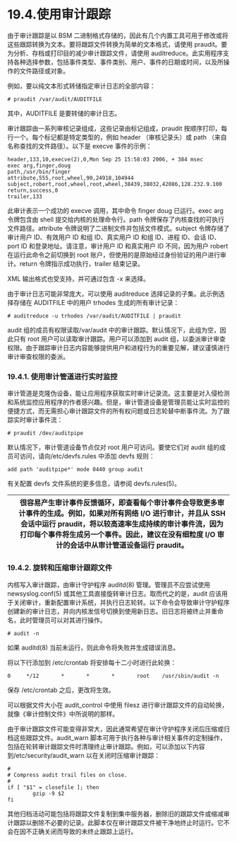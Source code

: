 # 19.4.使用审计跟踪

由于审计跟踪是以 BSM 二进制格式存储的，因此有几个内置工具可用于修改或将这些跟踪转换为文本。要将跟踪文件转换为简单的文本格式，请使用 praudit。要为分析、存档或打印目的减少审计跟踪文件，请使用 auditreduce。此实用程序支持各种选择参数，包括事件类型、事件类别、用户、事件的日期或时间，以及所操作的文件路径或对象。

例如，要以纯文本形式转储指定审计日志的全部内容：

```
# praudit /var/audit/AUDITFILE
```

其中，AUDITFILE 是要转储的审计日志。

审计跟踪由一系列审核记录组成，这些记录由标记组成，praudit 按顺序打印，每行一个。每个标记都是特定类型的，例如 header （审核记录头）或 path （来自名称查找的文件路径）。以下是 execve 事件的示例：

```
header,133,10,execve(2),0,Mon Sep 25 15:58:03 2006, + 384 msec
exec arg,finger,doug
path,/usr/bin/finger
attribute,555,root,wheel,90,24918,104944
subject,robert,root,wheel,root,wheel,38439,38032,42086,128.232.9.100
return,success,0
trailer,133
```

此审计表示一个成功的 execve 调用，其中命令 finger doug 已运行。exec arg 令牌包含由 shell 提交给内核的处理命令行。path 令牌保存了内核查找的可执行文件路径。attribute 令牌说明了二进制文件并包括文件模式。subject 令牌存储了审计用户 ID、有效用户 ID 和组 ID、真实用户 ID 和组 ID、进程 ID、会话 ID、port ID 和登录地址。请注意，审计用户 ID 和真实用户 ID 不同，因为用户 robert 在运行此命令之前切换到 root 账户，但使用的是原始经过身份验证的用户进行审计。return 令牌指示成功执行，trailer 结束记录。

XML 输出格式也受支持，并可通过包含 -x 来选择。

由于审计日志可能非常庞大，可以使用 auditreduce 选择记录的子集。此示例选择存储在 AUDITFILE 中的用户 trhodes 生成的所有审计记录：

```
# auditreduce -u trhodes /var/audit/AUDITFILE | praudit
```

audit 组的成员有权限读取/var/audit 中的审计跟踪。默认情况下，此组为空，因此只有 root 用户可以读取审计跟踪。用户可以添加到 audit 组，以委派审计审查权限。由于跟踪审计日志内容能够提供用户和进程行为的重要见解，建议谨慎进行审计审查权限的委派。

### 19.4.1. 使用审计管道进行实时监控

审计管道是克隆伪设备，能让应用程序获取实时审计记录流。这主要是对入侵检测和系统监控应用程序的作者感兴趣。但是，审计管道设备是管理员能让实时监控的便捷方式，而无需担心审计跟踪文件的所有权问题或日志轮替中断事件流。为了跟踪实时审计事件流：

```
# praudit /dev/auditpipe
```

默认情况下，审计管道设备节点仅对 root 用户可访问。要使它们对 audit 组的成员可访问，请向/etc/devfs.rules 中添加 devfs 规则：

```
add path 'auditpipe*' mode 0440 group audit
```

有关配置 devfs 文件系统的更多信息，请参阅 devfs.rules(5)。

|  | 很容易产生审计事件反馈循环，即查看每个审计事件会导致更多审计事件的生成。例如，如果对所有网络 I/O 进行审计，并且从 SSH 会话中运行 praudit，将以较高速率生成持续的审计事件流，因为打印每个事件将生成另一个事件。因此，建议在没有细粒度 I/O 审计的会话中从审计管道设备运行 praudit。|
| -- | ------------------------------------------------------------------------------------------------------------------------------------------------------------------------------------------------------------------------------------------------------------------------------------- |

### 19.4.2. 旋转和压缩审计跟踪文件

内核写入审计跟踪，由审计守护程序 auditd(8) 管理。管理员不应尝试使用 newsyslog.conf(5) 或其他工具直接旋转审计日志。取而代之的是，audit 应该用于关闭审计，重新配置审计系统，并执行日志轮转。以下命令会导致审计守护程序创建新的审计日志，并向内核发信号切换到使用新日志。旧日志将被终止并重命名，此时管理员可以对其进行操作。

```
# audit -n
```

如果 auditd(8) 当前未运行，则此命令将失败并生成错误消息。

将以下行添加到 /etc/crontab 将安排每十二小时进行此轮换：

```
0     */12       *       *       *       root    /usr/sbin/audit -n
```

保存 /etc/crontab 之后，更改将生效。

可以根据文件大小在 audit_control 中使用 filesz 进行审计跟踪文件的自动轮换，就像《审计控制文件》中所说明的那样。

由于审计跟踪文件可能变得非常大，因此通常希望在审计守护程序关闭后压缩或归档这些跟踪文件。audit_warn 脚本可用于执行各种与审计相关事件的定制操作，包括在轮转审计跟踪文件时清理终止审计跟踪。例如，可以添加以下内容到/etc/security/audit_warn 以在关闭时压缩审计跟踪：

```
#
# Compress audit trail files on close.
#
if [ "$1" = closefile ]; then
        gzip -9 $2
fi
```

其他归档活动可能包括将跟踪文件复制到集中服务器，删除旧的跟踪文件或缩减审计跟踪以删除不必要的记录。此脚本仅在审计跟踪文件被干净地终止时运行。它不会在因不正确关闭而导致的未终止跟踪上运行。
